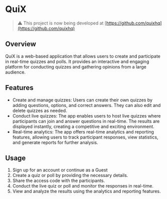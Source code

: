 # QuiX

> ⚠️ This project is now being developed at [https://github.com/quixhq](https://github.com/quixhq)

## Overview
QuiX is a web-based application that allows users to create and participate in real-time quizzes and polls. It provides an interactive and engaging platform for conducting quizzes and gathering opinions from a large audience.

## Features
- Create and manage quizzes: Users can create their own quizzes by adding questions, options, and correct answers. They can also edit and delete quizzes as needed.
- Conduct live quizzes: The app enables users to host live quizzes where participants can join and answer questions in real-time. The results are displayed instantly, creating a competitive and exciting environment.
- Real-time analytics: The app offers real-time analytics and reporting features, allowing users to track participant responses, view statistics, and generate reports for further analysis.

## Usage
1. Sign up for an account or continue as a Guest
2. Create a quiz or poll by providing the necessary details.
3. Share the access code with the participants.
4. Conduct the live quiz or poll and monitor the responses in real-time.
5. View and analyze the results using the analytics and reporting features.
